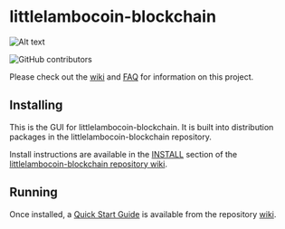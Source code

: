 # littlelambocoin-blockchain
![Alt text](https://www.littlelambocoinnetwork.org/img/littlelambocoin_logo.svg)

![GitHub contributors](https://img.shields.io/github/contributors/BTCgreen-Network/littlelambocoin-blockchain?logo=GitHub)

Please check out the [wiki](https://github.com/BTCgreen-Network/littlelambocoin-blockchain/wiki)
and [FAQ](https://github.com/BTCgreen-Network/littlelambocoin-blockchain/wiki/FAQ) for
information on this project.

## Installing

This is the GUI for littlelambocoin-blockchain. It is built into distribution packages in the littlelambocoin-blockchain repository.

Install instructions are available in the
[INSTALL](https://github.com/BTCgreen-Network/littlelambocoin-blockchain/wiki/INSTALL)
section of the
[littlelambocoin-blockchain repository wiki](https://github.com/BTCgreen-Network/littlelambocoin-blockchain/wiki).

## Running

Once installed, a
[Quick Start Guide](https://github.com/BTCgreen-Network/littlelambocoin-blockchain/wiki/Quick-Start-Guide)
is available from the repository
[wiki](https://github.com/BTCgreen-Network/littlelambocoin-blockchain/wiki).
